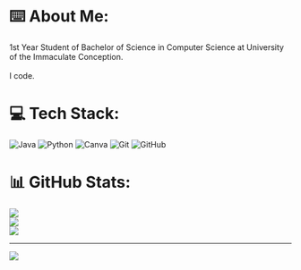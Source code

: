 # ⌨️ About Me:
1st Year Student of Bachelor of Science in Computer Science at University of the Immaculate Conception.<br><br>I code. 


# 💻 Tech Stack:
![Java](https://img.shields.io/badge/java-%23ED8B00.svg?style=for-the-badge&logo=openjdk&logoColor=white) ![Python](https://img.shields.io/badge/python-3670A0?style=for-the-badge&logo=python&logoColor=ffdd54) ![Canva](https://img.shields.io/badge/Canva-%2300C4CC.svg?style=for-the-badge&logo=Canva&logoColor=white) ![Git](https://img.shields.io/badge/git-%23F05033.svg?style=for-the-badge&logo=git&logoColor=white) ![GitHub](https://img.shields.io/badge/github-%23121011.svg?style=for-the-badge&logo=github&logoColor=white)
# 📊 GitHub Stats:
![](https://github-readme-stats.vercel.app/api?username=NatalioFelicianoSolis&theme=github_dark&hide_border=false&include_all_commits=true&count_private=false)<br/>
![](https://github-readme-streak-stats.herokuapp.com/?user=NatalioFelicianoSolis&theme=github_dark&hide_border=false)<br/>
![](https://github-readme-stats.vercel.app/api/top-langs/?username=NatalioFelicianoSolis&theme=github_dark&hide_border=false&include_all_commits=true&count_private=false&layout=compact)

---
[![](https://visitcount.itsvg.in/api?id=NatalioFelicianoSolis&icon=0&color=4)](https://visitcount.itsvg.in)

<!-- Proudly created with GPRM ( https://gprm.itsvg.in ) -->
